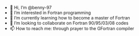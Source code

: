 - 👋 Hi, I’m @benny-97
- 👀 I’m interested in Fortran programming
- 🌱 I’m currently learning how to become a master of Fortran
- 💞️ I’m looking to collaborate on Fortran 90/95/03/08 codes
- 📫 How to reach me: through prayer to the GFortran compiler

<!---
benny-97/benny-97 is a ✨ special ✨ repository because its `README.md` (this file) appears on your GitHub profile.
You can click the Preview link to take a look at your changes.
--->
